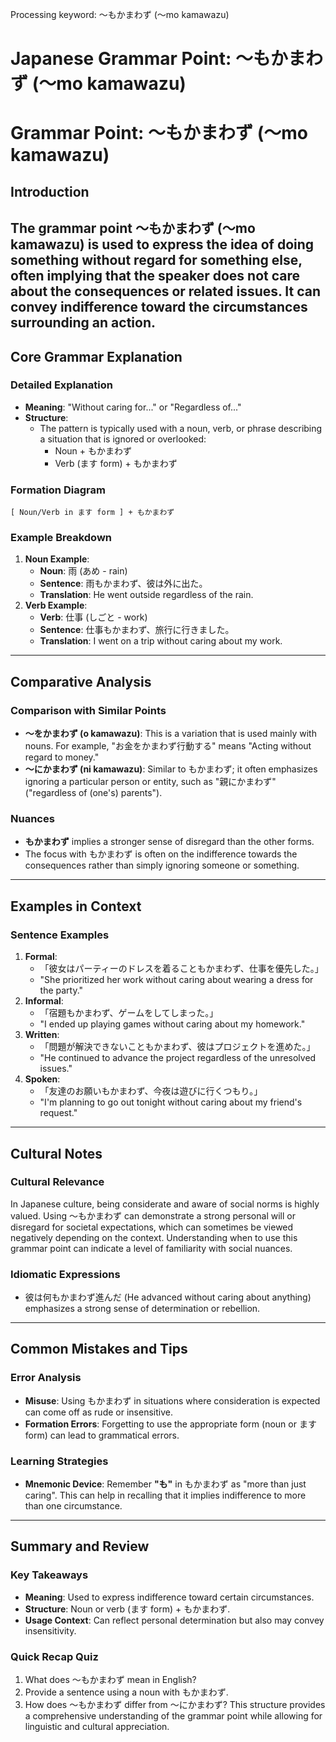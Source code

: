 Processing keyword: ～もかまわず (〜mo kamawazu)
# Japanese Grammar Point: ～もかまわず (〜mo kamawazu)
# Grammar Point: ～もかまわず (〜mo kamawazu)
## Introduction
The grammar point ～もかまわず (〜mo kamawazu) is used to express the idea of doing something without regard for something else, often implying that the speaker does not care about the consequences or related issues. It can convey indifference toward the circumstances surrounding an action.
---
## Core Grammar Explanation
### Detailed Explanation
- **Meaning**: "Without caring for..." or "Regardless of..."
- **Structure**: 
  - The pattern is typically used with a noun, verb, or phrase describing a situation that is ignored or overlooked:
    - Noun + もかまわず
    - Verb (ます form) + もかまわず
### Formation Diagram
```
[ Noun/Verb in ます form ] + もかまわず
```
### Example Breakdown
1. **Noun Example**:
   - **Noun**: 雨 (あめ - rain)
   - **Sentence**: 雨もかまわず、彼は外に出た。
   - **Translation**: He went outside regardless of the rain.
2. **Verb Example**:
   - **Verb**: 仕事 (しごと - work)
   - **Sentence**: 仕事もかまわず、旅行に行きました。
   - **Translation**: I went on a trip without caring about my work.
---
## Comparative Analysis
### Comparison with Similar Points
- **～をかまわず (o kamawazu)**: This is a variation that is used mainly with nouns. For example, "お金をかまわず行動する" means "Acting without regard to money."
- **～にかまわず (ni kamawazu)**: Similar to もかまわず; it often emphasizes ignoring a particular person or entity, such as "親にかまわず" ("regardless of (one's) parents").
### Nuances
- **もかまわず** implies a stronger sense of disregard than the other forms.
- The focus with もかまわず is often on the indifference towards the consequences rather than simply ignoring someone or something.
---
## Examples in Context
### Sentence Examples
1. **Formal**:
   - 「彼女はパーティーのドレスを着ることもかまわず、仕事を優先した。」
   - "She prioritized her work without caring about wearing a dress for the party."
2. **Informal**:
   - 「宿題もかまわず、ゲームをしてしまった。」
   - "I ended up playing games without caring about my homework."
3. **Written**:
   - 「問題が解決できないこともかまわず、彼はプロジェクトを進めた。」
   - "He continued to advance the project regardless of the unresolved issues."
4. **Spoken**:
   - 「友達のお願いもかまわず、今夜は遊びに行くつもり。」
   - "I'm planning to go out tonight without caring about my friend's request."
---
## Cultural Notes
### Cultural Relevance
In Japanese culture, being considerate and aware of social norms is highly valued. Using ～もかまわず can demonstrate a strong personal will or disregard for societal expectations, which can sometimes be viewed negatively depending on the context. Understanding when to use this grammar point can indicate a level of familiarity with social nuances.
### Idiomatic Expressions
- 彼は何もかまわず進んだ (He advanced without caring about anything) emphasizes a strong sense of determination or rebellion.
---
## Common Mistakes and Tips
### Error Analysis
- **Misuse**: Using もかまわず in situations where consideration is expected can come off as rude or insensitive.
- **Formation Errors**: Forgetting to use the appropriate form (noun or ます form) can lead to grammatical errors.
### Learning Strategies
- **Mnemonic Device**: Remember **"も"** in もかまわず as "more than just caring". This can help in recalling that it implies indifference to more than one circumstance.
---
## Summary and Review
### Key Takeaways
- **Meaning**: Used to express indifference toward certain circumstances.
- **Structure**: Noun or verb (ます form) + もかまわず.
- **Usage Context**: Can reflect personal determination but also may convey insensitivity.
### Quick Recap Quiz
1. What does ～もかまわず mean in English?
2. Provide a sentence using a noun with もかまわず.
3. How does ～もかまわず differ from ～にかまわず? 
This structure provides a comprehensive understanding of the grammar point while allowing for linguistic and cultural appreciation.
